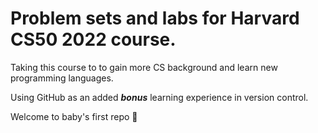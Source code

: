 # Problem sets and labs for **Harvard CS50 2022** course.

Taking this course to to gain more CS background and learn new programming languages.

Using GitHub as an added ***bonus*** learning experience in version control.

Welcome to baby's first repo 👶
